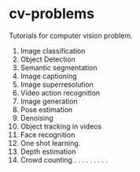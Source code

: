 # cv-problems
Tutorials for computer vision problem. 

1. Image classification
2. Object Detection
3. Semantic segmentation
4. Image captioning
5. Image superresolution
6. Video action recognition
7. Image generation
8. Pose estimation
9. Denoising
10. Object tracking in videos
11. Face recognition
12. One shot learning. 
13. Depth estimation
14. Crowd counting
.
.
.
.
.
.
.
.
.
